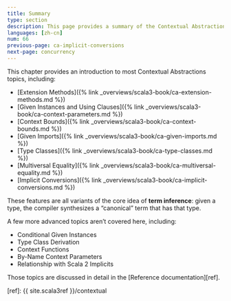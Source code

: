 ```yaml
---
title: Summary
type: section
description: This page provides a summary of the Contextual Abstractions lessons.
languages: [zh-cn]
num: 66
previous-page: ca-implicit-conversions
next-page: concurrency
---
```


This chapter provides an introduction to most Contextual Abstractions topics, including:

- [Extension Methods]({% link _overviews/scala3-book/ca-extension-methods.md %})
- [Given Instances and Using Clauses]({% link _overviews/scala3-book/ca-context-parameters.md %})
- [Context Bounds]({% link _overviews/scala3-book/ca-context-bounds.md %})
- [Given Imports]({% link _overviews/scala3-book/ca-given-imports.md %})
- [Type Classes]({% link _overviews/scala3-book/ca-type-classes.md %})
- [Multiversal Equality]({% link _overviews/scala3-book/ca-multiversal-equality.md %})
- [Implicit Conversions]({% link _overviews/scala3-book/ca-implicit-conversions.md %})

These features are all variants of the core idea of **term inference**: given a type, the compiler synthesizes a “canonical” term that has that type.

A few more advanced topics aren’t covered here, including:

- Conditional Given Instances
- Type Class Derivation
- Context Functions
- By-Name Context Parameters
- Relationship with Scala 2 Implicits

Those topics are discussed in detail in the [Reference documentation][ref].


[ref]: {{ site.scala3ref }}/contextual
